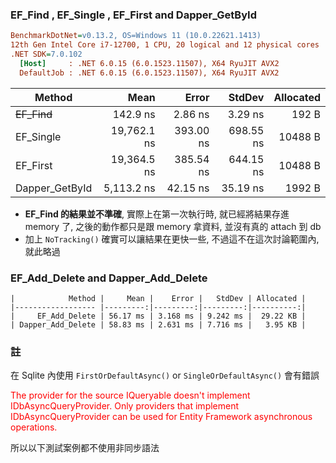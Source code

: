 

### EF_Find , EF_Single , EF_First and Dapper_GetById
``` ini
BenchmarkDotNet=v0.13.2, OS=Windows 11 (10.0.22621.1413)
12th Gen Intel Core i7-12700, 1 CPU, 20 logical and 12 physical cores
.NET SDK=7.0.102
  [Host]     : .NET 6.0.15 (6.0.1523.11507), X64 RyuJIT AVX2
  DefaultJob : .NET 6.0.15 (6.0.1523.11507), X64 RyuJIT AVX2
```
|         Method |        Mean |     Error |    StdDev | Allocated |
|--------------- |------------:|----------:|----------:|----------:|
|    ~~EF_Find~~ |    142.9 ns |   2.86 ns |   3.29 ns |     192 B |
|      EF_Single | 19,762.1 ns | 393.00 ns | 698.55 ns |   10488 B |
|       EF_First | 19,364.5 ns | 385.54 ns | 644.15 ns |   10488 B |
| Dapper_GetById |  5,113.2 ns |  42.15 ns |  35.19 ns |    1992 B |

* **EF_Find 的結果並不準確**, 實際上在第一次執行時, 就已經將結果存進 memory 了, 之後的動作都只是跟 memory 拿資料, 並沒有真的 attach 到 db
* 加上 `NoTracking()` 確實可以讓結果在更快一些, 不過這不在這次討論範圍內, 就此略過


### EF_Add_Delete and Dapper_Add_Delete
```
|            Method |     Mean |    Error |   StdDev | Allocated |
|------------------ |---------:|---------:|---------:|----------:|
|     EF_Add_Delete | 56.17 ms | 3.168 ms | 9.242 ms |  29.22 KB |
| Dapper_Add_Delete | 58.83 ms | 2.631 ms | 7.716 ms |   3.95 KB |
```

### 註
在 Sqlite 內使用 `FirstOrDefaultAsync()` or `SingleOrDefaultAsync()` 會有錯誤

<p style="color: red;">The provider for the source IQueryable doesn't implement IDbAsyncQueryProvider. Only providers that implement IDbAsyncQueryProvider can be used for Entity Framework asynchronous operations.</p>

所以以下測試案例都不使用非同步語法
